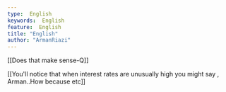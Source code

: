 ```yaml
---
type:  English
keywords:  English
feature:  English
title: "English"
author: "ArmanRiazi"
---
```

[[Does that make sense-Q]]

 [[You'll notice that when interest rates are unusually high you might say , Arman..How because etc]]

 